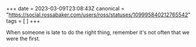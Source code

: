 +++
date = 2023-03-09T23:08:43Z
canonical = "https://social.rossabaker.com/users/ross/statuses/109995840212765542"
tags = [  ]
+++

<p>When someone is late to do the right thing, remember it&#39;s not often that we were the first.</p>
